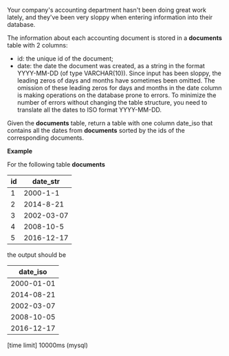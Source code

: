Your company's accounting department hasn't been doing great work lately, and they've been very sloppy when entering information into their database.

The information about each accounting document is stored in a __documents__ table with 2 columns:

* id: the unique id of the document;
* date: the date the document was created, as a string in the format YYYY-MM-DD (of type VARCHAR(10)). Since input has been sloppy, the leading zeros of days and months have sometimes been omitted.
The omission of these leading zeros for days and months in the date column is making operations on the database prone to errors. To minimize the number of errors without changing the table structure, you need to translate all the dates to ISO format YYYY-MM-DD.

Given the __documents__ table, return a table with one column date_iso that contains all the dates from __documents__ sorted by the ids of the corresponding documents.

__Example__

For the following table __documents__

|id|	date_str|
|---|---|
|1|	2000-1-1|
|2|	2014-8-21|
|3|	2002-03-07|
|4|	2008-10-5|
|5|	2016-12-17|

the output should be

|date_iso|
|---|
|2000-01-01|
|2014-08-21|
|2002-03-07|
|2008-10-05|
|2016-12-17|

[time limit] 10000ms (mysql)
